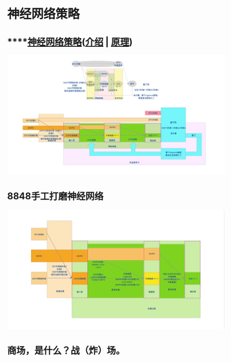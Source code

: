 # 神经网络策略

## \*\*\*\*[**神经网络策略**](https://share.weiyun.com/T6NAzM5i)\([介绍](https://www.bilibili.com/read/cv9809348) \| [原理](https://www.bilibili.com/read/cv7001287)\) 

![&#x795E;&#x7ECF;&#x7F51;&#x7EDC;&#x5EFA;&#x6A21;](../.gitbook/assets/shen-jing-wang-luo-.png)

## 8848手工打磨神经网络

![8848&#x624B;&#x5DE5;&#x6253;&#x78E8;&#x9AD8;&#x7EAF;&#x5EA6;&#x949B;&#x5408;&#x91D1;&#x795E;&#x7ECF;&#x7F51;&#x7EDC;](../.gitbook/assets/ping-mu-kuai-zhao-20210214-shang-wu-9.48.42.png)

## 商场，是什么？战（炸）场。

